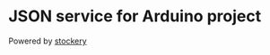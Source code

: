 JSON service for Arduino project
================================
Powered by [stockery](http://github.com/pierot/stockery)

